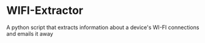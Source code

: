 # WIFI-Extractor
A python script that extracts information about a device's WI-FI connections and emails it away
